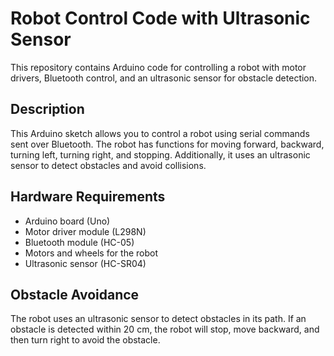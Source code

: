 # Robot Control Code with Ultrasonic Sensor

This repository contains Arduino code for controlling a robot with motor drivers, Bluetooth control, and an ultrasonic sensor for obstacle detection.

## Description

This Arduino sketch allows you to control a robot using serial commands sent over Bluetooth. 
The robot has functions for moving forward, backward, turning left, turning right, and stopping. Additionally, it uses an ultrasonic sensor to detect obstacles and avoid collisions.

## Hardware Requirements

- Arduino board (Uno)
- Motor driver module (L298N)
- Bluetooth module (HC-05)
- Motors and wheels for the robot
- Ultrasonic sensor (HC-SR04)

## Obstacle Avoidance

The robot uses an ultrasonic sensor to detect obstacles in its path. If an obstacle is detected within 20 cm, the robot will stop, move backward, and then turn right to avoid the obstacle.
